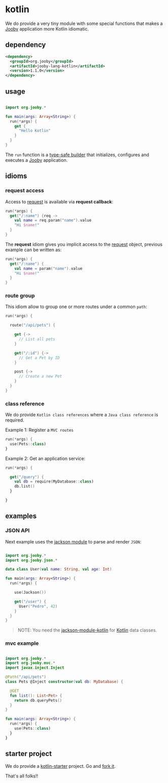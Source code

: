 # kotlin

We do provide a very tiny module with some special functions that makes a [Jooby](http://jooby.org) application more Kotlin idiomatic.

## dependency

```xml
<dependency>
  <groupId>org.jooby</groupId>
  <artifactId>jooby-lang-kotlin</artifactId>
  <version>1.1.0</version>
</dependency>
```

## usage

```kotlin

import org.jooby.*

fun main(args: Array<String>) {
  run(*args) {
    get {
      "Hello Kotlin"
    }
  }
}

```

The `run` function is a [type-safe builder](http://kotlinlang.org/docs/reference/type-safe-builders.html) that initializes, configures and executes a [Jooby](http://jooby.org) application.

## idioms

### request access

Access to [request](/apidocs/org/jooby/Request.html) is available via **request callback**:

```kotlin
run(*args) {
  get("/:name") {req ->
    val name = req.param("name").value
    "Hi $name!"
  }
}
```

The **request** idiom gives you implicit access to the [request](/apidocs/org/jooby/Request.html) object, previous example can be written as:

```kotlin
run(*args) {
  get("/:name") {
    val name = param("name").value
    "Hi $name!"
  }
}
```


### route group

This idiom allow to group one or more routes under a common `path`:

```kotlin
run(*args) {

  route("/api/pets") {

    get {-> 
      // List all pets
    }

    get("/:id") {-> 
      // Get a Pet by ID
    }

    post {-> 
      // Create a new Pet
    }
  }
}
```

### class reference

We do provide `Kotlin class references` where a `Java class reference` is required.

Example 1: Register a `MVC routes`

```kotlin
run(*args) {
  use(Pets::class)
}
```

Example 2: Get an application service:

```kotlin
run(*args) {

  get("/query") {
    val db = require(MyDatabase::class)
    db.list()
  }

}
```

## examples

### JSON API

Next example uses the [jackson module](/doc/jackson) to parse and render `JSON`:

```kotlin

import org.jooby.*
import org.jooby.json.*

data class User(val name: String, val age: Int)

fun main(args: Array<String>) {
  run(*args) {

    use(Jackson())

    get("/user") {
      User("Pedro", 42)
    }
  }
}

```

> NOTE: You need the [jackson-module-kotlin](https://mvnrepository.com/artifact/com.fasterxml.jackson.module/jackson-module-kotlin) for [Kotlin](http://kotlinlang.org/) data classes.

### mvc example

```kotlin

import org.jooby.*
import org.jooby.mvc.*
import javax.inject.Inject

@Path("/api/pets")
class Pets @Inject constructor(val db: MyDatabase) {

  @GET
  fun list(): List<Pet> {
    return db.queryPets()
  }
}

fun main(args: Array<String>) {
  run(*args) {
    use(Pets::class)
  }
}
```

## starter project

We do provide a [kotlin-starter](https://github.com/jooby-project/kotlin-starter) project. Go and [fork it](https://github.com/jooby-project/kotlin-starter).

That's all folks!!

